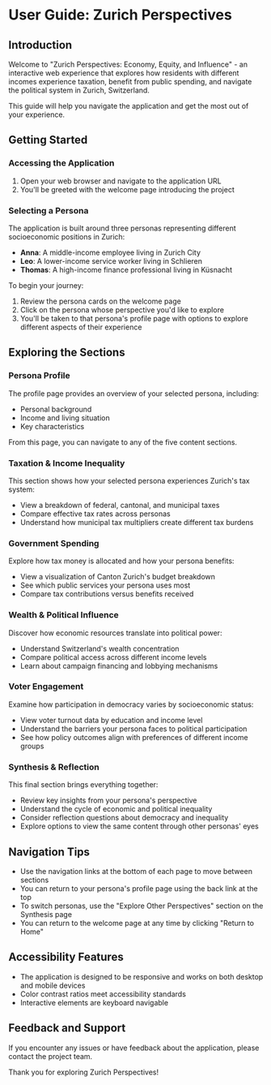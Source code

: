 # User Guide: Zurich Perspectives

## Introduction

Welcome to "Zurich Perspectives: Economy, Equity, and Influence" - an interactive web experience that explores how residents with different incomes experience taxation, benefit from public spending, and navigate the political system in Zurich, Switzerland.

This guide will help you navigate the application and get the most out of your experience.

## Getting Started

### Accessing the Application

1. Open your web browser and navigate to the application URL
2. You'll be greeted with the welcome page introducing the project

### Selecting a Persona

The application is built around three personas representing different socioeconomic positions in Zurich:

- **Anna**: A middle-income employee living in Zurich City
- **Leo**: A lower-income service worker living in Schlieren
- **Thomas**: A high-income finance professional living in Küsnacht

To begin your journey:
1. Review the persona cards on the welcome page
2. Click on the persona whose perspective you'd like to explore
3. You'll be taken to that persona's profile page with options to explore different aspects of their experience

## Exploring the Sections

### Persona Profile

The profile page provides an overview of your selected persona, including:
- Personal background
- Income and living situation
- Key characteristics

From this page, you can navigate to any of the five content sections.

### Taxation & Income Inequality

This section shows how your selected persona experiences Zurich's tax system:
- View a breakdown of federal, cantonal, and municipal taxes
- Compare effective tax rates across personas
- Understand how municipal tax multipliers create different tax burdens

### Government Spending

Explore how tax money is allocated and how your persona benefits:
- View a visualization of Canton Zurich's budget breakdown
- See which public services your persona uses most
- Compare tax contributions versus benefits received

### Wealth & Political Influence

Discover how economic resources translate into political power:
- Understand Switzerland's wealth concentration
- Compare political access across different income levels
- Learn about campaign financing and lobbying mechanisms

### Voter Engagement

Examine how participation in democracy varies by socioeconomic status:
- View voter turnout data by education and income level
- Understand the barriers your persona faces to political participation
- See how policy outcomes align with preferences of different income groups

### Synthesis & Reflection

This final section brings everything together:
- Review key insights from your persona's perspective
- Understand the cycle of economic and political inequality
- Consider reflection questions about democracy and inequality
- Explore options to view the same content through other personas' eyes

## Navigation Tips

- Use the navigation links at the bottom of each page to move between sections
- You can return to your persona's profile page using the back link at the top
- To switch personas, use the "Explore Other Perspectives" section on the Synthesis page
- You can return to the welcome page at any time by clicking "Return to Home"

## Accessibility Features

- The application is designed to be responsive and works on both desktop and mobile devices
- Color contrast ratios meet accessibility standards
- Interactive elements are keyboard navigable

## Feedback and Support

If you encounter any issues or have feedback about the application, please contact the project team.

Thank you for exploring Zurich Perspectives!
